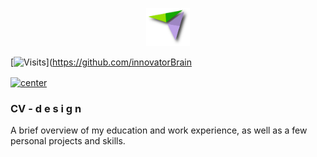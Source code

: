 <p align="center">
  <img src="images\sicons\icon.png" alt="Logo" width="70px">
</p>


[![Visits](https://visitor-badge.glitch.me/badge?page_id=innovatorBrain.cv-design)](https://github.com/innovatorBrain


<a href="https://innovatorbrain.github.io/cv-design/">
  <img align="center" src="https://img.shields.io/badge/View%20The%20Page-Click%20Me-blue" alt="center">
</a>


### CV - d e s i g n
A brief overview of my education and work experience, as well as a few personal projects and skills.
